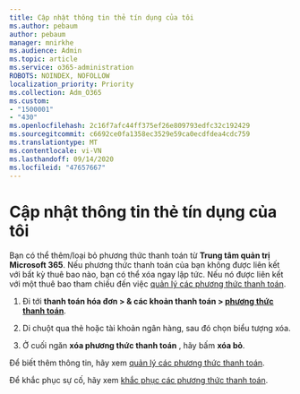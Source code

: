 ```yaml
---
title: Cập nhật thông tin thẻ tín dụng của tôi
ms.author: pebaum
author: pebaum
manager: mnirkhe
ms.audience: Admin
ms.topic: article
ms.service: o365-administration
ROBOTS: NOINDEX, NOFOLLOW
localization_priority: Priority
ms.collection: Adm_O365
ms.custom:
- "1500001"
- "430"
ms.openlocfilehash: 2c16f7afc44ff375ef26e809793edfc32c192429
ms.sourcegitcommit: c6692ce0fa1358ec3529e59ca0ecdfdea4cdc759
ms.translationtype: MT
ms.contentlocale: vi-VN
ms.lasthandoff: 09/14/2020
ms.locfileid: "47657667"
---
```

# <a name="update-my-credit-card-information"></a>Cập nhật thông tin thẻ tín dụng của tôi

Bạn có thể thêm/loại bỏ phương thức thanh toán từ **Trung tâm quản trị Microsoft 365**. Nếu phương thức thanh toán của bạn không được liên kết với bất kỳ thuê bao nào, bạn có thể xóa ngay lập tức. Nếu nó được liên kết với một thuê bao tham chiếu đến việc [quản lý các phương thức thanh toán](https://docs.microsoft.com/microsoft-365/commerce/billing-and-payments/manage-payment-methods).

1. Đi tới **thanh toán hóa đơn > & các khoản thanh toán > [phương thức thanh toán](https://go.microsoft.com/fwlink/p/?linkid=2018806)**.

2. Di chuột qua thẻ hoặc tài khoản ngân hàng, sau đó chọn biểu tượng xóa.

3. Ở cuối ngăn **xóa phương thức thanh toán** , hãy bấm **xóa bỏ**.

Để biết thêm thông tin, hãy xem [quản lý các phương thức thanh toán](https://docs.microsoft.com/microsoft-365/commerce/billing-and-payments/manage-payment-methods).

Để khắc phục sự cố, hãy xem [khắc phục các phương thức thanh toán](https://docs.microsoft.com/microsoft-365/commerce/billing-and-payments/manage-payment-methods#troubleshoot-payment-methods).
